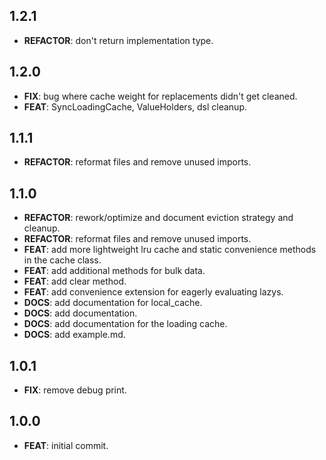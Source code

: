 ## 1.2.1

 - **REFACTOR**: don't return implementation type.

## 1.2.0

 - **FIX**: bug where cache weight for replacements didn't get cleaned.
 - **FEAT**: SyncLoadingCache, ValueHolders, dsl cleanup.

## 1.1.1

 - **REFACTOR**: reformat files and remove unused imports.

## 1.1.0

 - **REFACTOR**: rework/optimize and document eviction strategy and cleanup.
 - **REFACTOR**: reformat files and remove unused imports.
 - **FEAT**: add more lightweight lru cache and static convenience methods in the cache class.
 - **FEAT**: add additional methods for bulk data.
 - **FEAT**: add clear method.
 - **FEAT**: add convenience extension for eagerly evaluating lazys.
 - **DOCS**: add documentation for local_cache.
 - **DOCS**: add documentation.
 - **DOCS**: add documentation for the loading cache.
 - **DOCS**: add example.md.

## 1.0.1

 - **FIX**: remove debug print.

## 1.0.0

 - **FEAT**: initial commit.